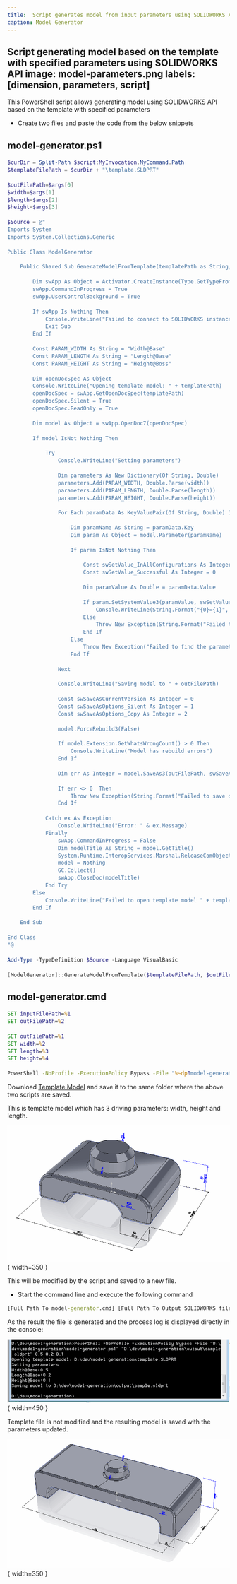 ```yaml
---
title:  Script generates model from input parameters using SOLIDWORKS API
caption: Model Generator
---
```

 Script generating model based on the template with specified parameters using SOLIDWORKS API
image: model-parameters.png
labels: [dimension, parameters, script]
---
This PowerShell script allows generating model using SOLIDWORKS API based on the template with specified parameters

* Create two files and paste the code from the below snippets

## model-generator.ps1
~~~ ps1
$curDir = Split-Path $script:MyInvocation.MyCommand.Path
$templateFilePath = $curDir + "\template.SLDPRT"

$outFilePath=$args[0]
$width=$args[1]
$length=$args[2]
$height=$args[3]

$Source = @"
Imports System
Imports System.Collections.Generic

Public Class ModelGenerator

    Public Shared Sub GenerateModelFromTemplate(templatePath as String, outFilePath As String, width As String, length As String, height As String)
        
        Dim swApp As Object = Activator.CreateInstance(Type.GetTypeFromProgID("SldWorks.Application"))
        swApp.CommandInProgress = True
        swApp.UserControlBackground = True
        
        If swApp Is Nothing Then
            Console.WriteLine("Failed to connect to SOLIDWORKS instance")
            Exit Sub
        End If

        Const PARAM_WIDTH As String = "Width@Base"
        Const PARAM_LENGTH As String = "Length@Base"
        Const PARAM_HEIGHT As String = "Height@Boss"

        Dim openDocSpec As Object
        Console.WriteLine("Opening template model: " + templatePath)
        openDocSpec = swApp.GetOpenDocSpec(templatePath)
        openDocSpec.Silent = True
        openDocSpec.ReadOnly = True
        
        Dim model As Object = swApp.OpenDoc7(openDocSpec)

        If model IsNot Nothing Then

            Try
                Console.WriteLine("Setting parameters")

                Dim parameters As New Dictionary(Of String, Double)
                parameters.Add(PARAM_WIDTH, Double.Parse(width))
                parameters.Add(PARAM_LENGTH, Double.Parse(length))
                parameters.Add(PARAM_HEIGHT, Double.Parse(height))

                For Each paramData As KeyValuePair(Of String, Double) In parameters

                    Dim paramName As String = paramData.Key
                    Dim param As Object = model.Parameter(paramName)

                    If param IsNot Nothing Then

                        Const swSetValue_InAllConfigurations As Integer = 2
                        Const swSetValue_Successful As Integer = 0

                        Dim paramValue As Double = paramData.Value

                        If param.SetSystemValue3(paramValue, swSetValue_InAllConfigurations, Nothing) = swSetValue_Successful Then
                            Console.WriteLine(String.Format("{0}={1}", paramName, paramValue))
                        Else
                            Throw New Exception(String.Format("Failed to set the parameter {0} to {1} ", paramName, paramValue))
                        End If
                    Else
                        Throw New Exception("Failed to find the parameter: " + paramName)
                    End If

                Next

                Console.WriteLine("Saving model to " + outFilePath)

                Const swSaveAsCurrentVersion As Integer = 0
                Const swSaveAsOptions_Silent As Integer = 1
                Const swSaveAsOptions_Copy As Integer = 2

                model.ForceRebuild3(False)

                If model.Extension.GetWhatsWrongCount() > 0 Then
                    Console.WriteLine("Model has rebuild errors")
                End If

                Dim err As Integer = model.SaveAs3(outFilePath, swSaveAsCurrentVersion, swSaveAsOptions_Silent + swSaveAsOptions_Copy)
                
                If err <> 0  Then
                    Throw New Exception(String.Format("Failed to save document to {0}. Error code: {1}", outFilePath, err))
                End If

            Catch ex As Exception
                Console.WriteLine("Error: " & ex.Message)
            Finally
                swApp.CommandInProgress = False
                Dim modelTitle As String = model.GetTitle()
                System.Runtime.InteropServices.Marshal.ReleaseComObject(model)
                model = Nothing
                GC.Collect()
                swApp.CloseDoc(modelTitle)
            End Try
        Else
            Console.WriteLine("Failed to open template model " + templatePath)
        End If
        
    End Sub

End Class
"@

Add-Type -TypeDefinition $Source -Language VisualBasic

[ModelGenerator]::GenerateModelFromTemplate($templateFilePath, $outFilePath, $width, $length, $height)

~~~



## model-generator.cmd
~~~ cmd
SET inputFilePath=%1
SET outFilePath=%2

SET outFilePath=%1
SET width=%2
SET length=%3
SET height=%4

PowerShell -NoProfile -ExecutionPolicy Bypass -File "%~dp0model-generator.ps1" %outFilePath% %width% %length% %height%
~~~



Download [Template Model](template.SLDPRT) and save it to the same folder where the above two scripts are saved.

This is template model which has 3 driving parameters: width, height and length.

![Model with parameters](model-parameters.png){ width=350 }

This will be modified by the script and saved to a new file.

* Start the command line and execute the following command

~~~ bat
[Full Path To model-generator.cmd] [Full Path To Output SOLIDWORKS file] [Width] [Length] [Height]
~~~

As the result the file is generated and the process log is displayed directly in the console:

![Messages in console reporting the progress and the result of model generation](console-output.png){ width=450 }

Template file is not modified and the resulting model is saved with the parameters updated.

![Generated model with applied parameters](model-result.png){ width=350 }